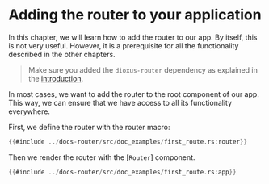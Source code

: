 # Adding the router to your application

In this chapter, we will learn how to add the router to our app. By itself, this
is not very useful. However, it is a prerequisite for all the functionality
described in the other chapters.

> Make sure you added the `dioxus-router` dependency as explained in the
> [introduction](../index.md).

In most cases, we want to add the router to the root component of our app. This
way, we can ensure that we have access to all its functionality everywhere.

First, we define the router with the router macro:

```rust
{{#include ../docs-router/src/doc_examples/first_route.rs:router}}
```

Then we render the router with the [`Router`] component.

```rust
{{#include ../docs-router/src/doc_examples/first_route.rs:app}}
```
